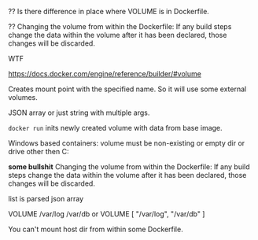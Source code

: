 ?? Is there difference in place where VOLUME is in Dockerfile.

?? Changing the volume from within the Dockerfile: If any build steps change the data within the volume after it has been declared, those changes will be discarded.

WTF


https://docs.docker.com/engine/reference/builder/#volume

Creates mount point with the specified name.
So it will use some external volumes.

JSON array or just string with multiple args.

`docker run` inits newly created volume with data from base image.

Windows based containers: volume must be non-existing or empty dir or drive other then C:

**some bullshit**
Changing the volume from within the Dockerfile: If any build steps change the data within the volume after it has been declared, those changes will be discarded.

list is parsed json array

VOLUME /var/log /var/db
or
VOLUME [ "/var/log", "/var/db" ]

You can't mount host dir from within some Dockerfile.
